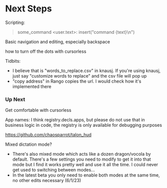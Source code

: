 # Next Steps



Scripting:
> some_command <user.text>: insert("command {text}\n")

Basic navigation and editing, especially backspace

how to turn off the dots with cursorless

Tidbits:

- I believe that is "words_to_replace.csv" in knausj. If you're using knausj, just say "customize words to replace" and the csv file will pop up
- "copy address" in Rango copies the url. I would check how it's implemented there

### Up Next

Get comfortable with cursorless

App names:  I think registry.decls.apps, but please do not use that in business logic in code, the registry is only available for debugging purposes


https://github.com/chaosparrot/talon_hud


Mixed dictation mode?
- There's also mixed mode which acts like a dozen dragon/vocola by default.  There's a few settings you need to modify to get it into that mode but I find it works pretty well and use it all the time.  I could never get used to switching between modes...
- In the latest beta you only need to enable both modes at the same time, no other edits necessary (6/1/23)


